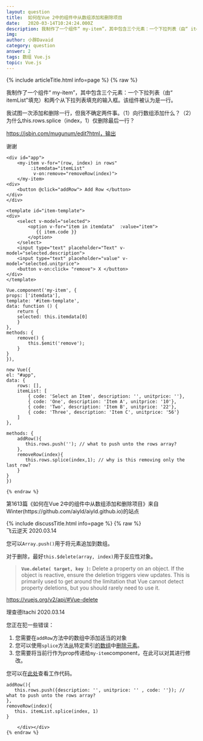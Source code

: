 ```yaml
---
layout: question
title:  如何在Vue 2中的组件中从数组添加和删除项目
date:   2020-03-14T10:24:24.000Z
description: 我制作了一个组件“ my-item”，其中包含三个元素：一个下拉列表（由“ itemList”填充）和两个从下拉列表填充的输入框。该组件被认为是一行。...
img: 
author: 小胖Davaid
category: question
answer: 2
tags: 数组 Vue.js
topic: Vue.js
---
```

<div class="article-root">
  <div class="article">
    {% include articleTitle.html info=page %}
    {% raw %}
    <div class="article-content"><p><font style="vertical-align: inherit;"><font style="vertical-align: inherit;">我制作了一个组件“ my-item”，其中包含三个元素：一个下拉列表（由“ itemList”填充）和两个从下拉列表填充的输入框。</font><font style="vertical-align: inherit;">该组件被认为是一行。</font></font></p>

<p><font style="vertical-align: inherit;"><font style="vertical-align: inherit;">我试图一次添加和删除一行，但我不确定两件事。</font><font style="vertical-align: inherit;">（1）向行数组添加什么？</font><font style="vertical-align: inherit;">（2）为什么this.rows.splice（index，1）仅删除最后一行？</font></font></p>

<p><a href="https://jsbin.com/mugunum/edit?html,output" rel="noreferrer"><font style="vertical-align: inherit;"><font style="vertical-align: inherit;">https://jsbin.com/mugunum/edit?html，输出</font></font></a></p>

<p><font style="vertical-align: inherit;"><font style="vertical-align: inherit;">谢谢</font></font></p>

<pre><code>&lt;div id="app"&gt;<font></font>
    &lt;my-item v-for="(row, index) in rows"<font></font>
         :itemdata="itemList"<font></font>
          v-on:remove="removeRow(index)"&gt;<font></font>
    &lt;/my-item&gt;<font></font>
&lt;div&gt;<font></font>
    &lt;button @click="addRow"&gt; Add Row &lt;/button&gt;<font></font>
&lt;/div&gt;<font></font>
&lt;/div&gt;<font></font>
<font></font>
&lt;template id="item-template"&gt;<font></font>
&lt;div&gt;<font></font>
    &lt;select v-model="selected"&gt;<font></font>
        &lt;option v-for="item in itemdata"  :value="item"&gt;<font></font>
           {{ item.code }}<font></font>
        &lt;/option&gt;<font></font>
    &lt;/select&gt;<font></font>
    &lt;input type="text" placeholder="Text" v-model="selected.description"&gt;<font></font>
    &lt;input type="text" placeholder="value" v-model="selected.unitprice"&gt;<font></font>
    &lt;button v-on:click= "remove"&gt; X &lt;/button&gt;<font></font>
&lt;/div&gt;<font></font>
&lt;/template&gt;<font></font>
<font></font>
Vue.component('my-item', {<font></font>
props: ['itemdata'],<font></font>
template: '#item-template',<font></font>
data: function () {<font></font>
    return {<font></font>
    selected: this.itemdata[0]<font></font>
    }<font></font>
},<font></font>
methods: {<font></font>
    remove() {<font></font>
        this.$emit('remove');<font></font>
    }<font></font>
}<font></font>
}),<font></font>
<font></font>
new Vue({<font></font>
el: "#app",<font></font>
data: {<font></font>
    rows: [],<font></font>
    itemList: [<font></font>
        { code: 'Select an Item', description: '', unitprice: ''},<font></font>
        { code: 'One', description: 'Item A', unitprice: '10'},<font></font>
        { code: 'Two', description: 'Item B', unitprice: '22'},<font></font>
        { code: 'Three', description: 'Item C', unitprice: '56'}<font></font>
    ]<font></font>
},<font></font>
<font></font>
methods: {<font></font>
    addRow(){<font></font>
       this.rows.push(''); // what to push unto the rows array?<font></font>
    },<font></font>
    removeRow(index){<font></font>
       this.rows.splice(index,1); // why is this removing only the last row?<font></font>
    }<font></font>
}<font></font>
})<font></font>
</code></pre></div>
    {% endraw %}
  </div>
  <p class="winter_mark">第1613篇《如何在Vue 2中的组件中从数组添加和删除项目》来自Winter(https://github.com/aiyld/aiyld.github.io)的站点</p>
  <div class="discuss-wrapper">
    {% include discussTitle.html info=page %}
    {% raw %}
    <div class="discuss-item">
        <div class="discuss-parent">
          <div class="discuss-meta">
            <span class="discuss-user">飞云逆天</span>
            <span class="discuss-time">2020.03.14</span>
          </div>
          <div class="discuss-comment"><p><font style="vertical-align: inherit;"><font style="vertical-align: inherit;">您可以</font></font><code>Array.push()</code><font style="vertical-align: inherit;"><font style="vertical-align: inherit;">用于将元素追加到数组。</font></font></p>

<p><font style="vertical-align: inherit;"><font style="vertical-align: inherit;">对于删除，最好</font></font><code>this.$delete(array, index)</code><font style="vertical-align: inherit;"><font style="vertical-align: inherit;">用于反应性对象。</font></font></p>

<blockquote>
  <p><strong><code>Vue.delete( target, key )</code>:</strong> Delete a property on an object. If the object is reactive, ensure the deletion triggers view updates. This is primarily used to get around the limitation that Vue cannot detect property deletions, but you should rarely need to use it.</p>
</blockquote>

<p><a href="https://vuejs.org/v2/api/#Vue-delete" rel="nofollow noreferrer">https://vuejs.org/v2/api/#Vue-delete</a></p></div>
        </div></div><div class="discuss-item">
        <div class="discuss-parent">
          <div class="discuss-meta">
            <span class="discuss-user">理查德Itachi</span>
            <span class="discuss-time">2020.03.14</span>
          </div>
          <div class="discuss-comment"><p><font style="vertical-align: inherit;"><font style="vertical-align: inherit;">您正在犯一些错误：</font></font></p>

<ol>
<li><font style="vertical-align: inherit;"><font style="vertical-align: inherit;">您需要在</font></font><code>addRow</code><font style="vertical-align: inherit;"><font style="vertical-align: inherit;">方法</font><font style="vertical-align: inherit;">中的数组中添加适当的对象</font></font></li>
<li><font style="vertical-align: inherit;"><font style="vertical-align: inherit;">您可以使用</font></font><code>splice</code><font style="vertical-align: inherit;"><font style="vertical-align: inherit;">方法</font></font><a href="https://vuejs.org/v2/guide/migration.html#Array-prototype-remove-removed" rel="noreferrer"><font style="vertical-align: inherit;"><font style="vertical-align: inherit;">从</font></font></a><font style="vertical-align: inherit;"><font style="vertical-align: inherit;">特定索引</font><a href="https://vuejs.org/v2/guide/migration.html#Array-prototype-remove-removed" rel="noreferrer"><font style="vertical-align: inherit;">的数组</font></a><font style="vertical-align: inherit;">中</font><a href="https://vuejs.org/v2/guide/migration.html#Array-prototype-remove-removed" rel="noreferrer"><font style="vertical-align: inherit;">删除元素</font></a><font style="vertical-align: inherit;">。</font></font></li>
<li><font style="vertical-align: inherit;"><font style="vertical-align: inherit;">您需要将当前行作为prop传递给</font></font><code>my-item</code><font style="vertical-align: inherit;"><font style="vertical-align: inherit;">component，在此可以对其进行修改。</font></font></li>
</ol>

<p><font style="vertical-align: inherit;"><font style="vertical-align: inherit;">您可以在</font></font><a href="https://jsbin.com/bomavadune/1/edit?html,console,output" rel="noreferrer"><font style="vertical-align: inherit;"><font style="vertical-align: inherit;">此处</font></font></a><font style="vertical-align: inherit;"><font style="vertical-align: inherit;">查看工作代码</font><font style="vertical-align: inherit;">。</font></font></p>

<pre><code>addRow(){<font></font>
   this.rows.push({description: '', unitprice: '' , code: ''}); // what to push unto the rows array?<font></font>
},<font></font>
removeRow(index){<font></font>
   this. itemList.splice(index, 1)<font></font>
}<font></font>
</code></pre></div>
        </div></div>
    {% endraw %}
  </div>
<div>
